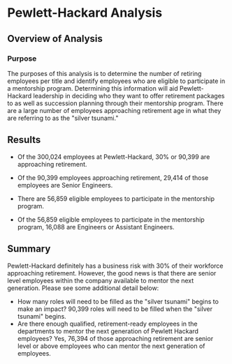 # Pewlett-Hackard Analysis

## Overview of Analysis

### Purpose
The purposes of this analysis is to determine the number of retiring employees per title and identify employees who are eligible to participate in a mentorship program. Determining this information will aid Pewlett-Hackard leadership in deciding who they want to offer retirement packages to as well as succession planning through their mentorship program. There are a large number of employees approaching retirement age in what they are referring to as the "silver tsunami."

## Results
- Of the 300,024 employees at Pewlett-Hackard, 30% or 90,399 are approaching retirement. 

- Of the 90,399 employees approaching retirement, 29,414 of those employees are Senior Engineers.

- There are 56,859 eligible employees to participate in the mentorship program. 

- Of the 56,859 eligible employees to participate in the mentorship program, 16,088 are Engineers or Assistant Engineers.

## Summary 
Pewlett-Hackard definitely has a business risk with 30% of their workforce approaching retirement. However, the good news is that there are senior level employees within the company available to mentor the next generation. Please see some additional detail below:
- How many roles will need to be filled as the "silver tsunami" begins to make an impact? 90,399 roles will need to be filled when the "silver tsunami" begins.
- Are there enough qualified, retirement-ready employees in the departments to mentor the next generation of Pewlett Hackard employees? Yes, 76,394 of those approaching retirement are senior level or above employees who can mentor the next generation of employees.




